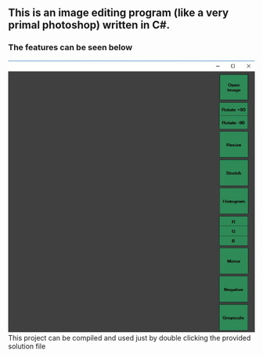## This is an image editing program (like a very primal photoshop) written in C#. 
### The features can be seen below
![image](https://github.com/ouerten/imageEditor/blob/master/ImageEditor/WindowsFormsApp3/Screenshot_1.jpg?raw=true)  
This project can be compiled and used just by double clicking the provided solution file
